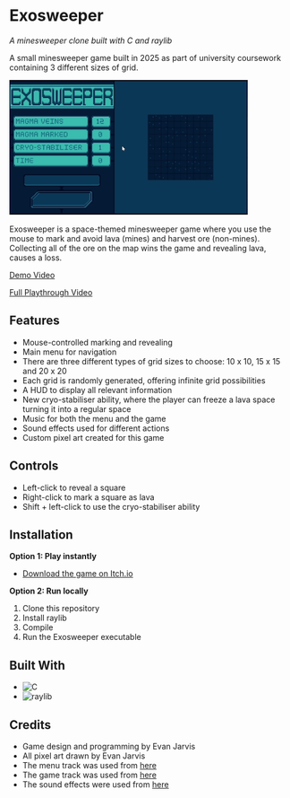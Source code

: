 # Exosweeper
*A minesweeper clone built with C and raylib*

A small minesweeper game built in 2025 as part of university coursework containing 3 different sizes of grid.

![Gameplay Demo](resources/ExosweeperGameplay.gif)

Exosweeper is a space-themed minesweeper game where you use the mouse to mark and avoid lava (mines) and harvest ore (non-mines).
Collecting all of the ore on the map wins the game and revealing lava, causes a loss.

[Demo Video](https://www.youtube.com/watch?v=dg9d5L1v2qQ)

[Full Playthrough Video](https://www.youtube.com/watch?v=iF-4iNuu4JQ)

## Features
- Mouse-controlled marking and revealing
- Main menu for navigation
- There are three different types of grid sizes to choose: 10 x 10, 15 x 15 and 20 x 20
- Each grid is randomly generated, offering infinite grid possibilities
- A HUD to display all relevant information
- New cryo-stabiliser ability, where the player can freeze a lava space turning it into a regular space
- Music for both the menu and the game
- Sound effects used for different actions
- Custom pixel art created for this game

## Controls
- Left-click to reveal a square
- Right-click to mark a square as lava
- Shift + left-click to use the cryo-stabiliser ability

## Installation
**Option 1: Play instantly**
- [Download the game on Itch.io](https://rosenrgd.itch.io/Exosweeper)

**Option 2: Run locally**
1. Clone this repository  
2. Install raylib
3. Compile
4. Run the Exosweeper executable

## Built With
- ![C](https://img.shields.io/badge/C-00599C?logo=c&logoColor=white)
- ![raylib](https://img.shields.io/badge/raylib-000000?logo=raylib&logoColor=white)

## Credits
- Game design and programming by Evan Jarvis
- All pixel art drawn by Evan Jarvis
- The menu track was used from [here](https://opengameart.org/content/har%C3%A1n)
- The game track was used from [here](https://opengameart.org/content/continue)
- The sound effects were used from [here](https://opengameart.org/content/512-sound-effects-8-bit-style)



